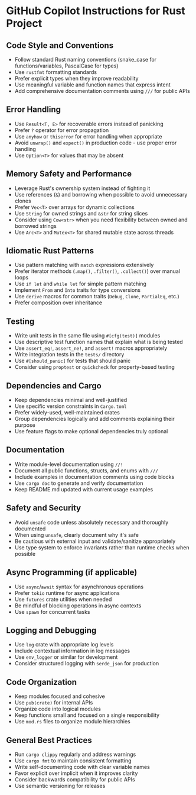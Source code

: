 # GitHub Copilot Instructions for Rust Project

## Code Style and Conventions

- Follow standard Rust naming conventions (snake_case for functions/variables, PascalCase for types)
- Use `rustfmt` formatting standards
- Prefer explicit types when they improve readability
- Use meaningful variable and function names that express intent
- Add comprehensive documentation comments using `///` for public APIs

## Error Handling

- Use `Result<T, E>` for recoverable errors instead of panicking
- Prefer `?` operator for error propagation
- Use `anyhow` or `thiserror` for error handling when appropriate
- Avoid `unwrap()` and `expect()` in production code - use proper error handling
- Use `Option<T>` for values that may be absent

## Memory Safety and Performance

- Leverage Rust's ownership system instead of fighting it
- Use references (`&`) and borrowing when possible to avoid unnecessary clones
- Prefer `Vec<T>` over arrays for dynamic collections
- Use `String` for owned strings and `&str` for string slices
- Consider using `Cow<str>` when you need flexibility between owned and borrowed strings
- Use `Arc<T>` and `Mutex<T>` for shared mutable state across threads

## Idiomatic Rust Patterns

- Use pattern matching with `match` expressions extensively
- Prefer iterator methods (`.map()`, `.filter()`, `.collect()`) over manual loops
- Use `if let` and `while let` for simple pattern matching
- Implement `From` and `Into` traits for type conversions
- Use `derive` macros for common traits (`Debug`, `Clone`, `PartialEq`, etc.)
- Prefer composition over inheritance

## Testing

- Write unit tests in the same file using `#[cfg(test)]` modules
- Use descriptive test function names that explain what is being tested
- Use `assert_eq!`, `assert_ne!`, and `assert!` macros appropriately
- Write integration tests in the `tests/` directory
- Use `#[should_panic]` for tests that should panic
- Consider using `proptest` or `quickcheck` for property-based testing

## Dependencies and Cargo

- Keep dependencies minimal and well-justified
- Use specific version constraints in `Cargo.toml`
- Prefer widely-used, well-maintained crates
- Group dependencies logically and add comments explaining their purpose
- Use feature flags to make optional dependencies truly optional

## Documentation

- Write module-level documentation using `//!`
- Document all public functions, structs, and enums with `///`
- Include examples in documentation comments using code blocks
- Use `cargo doc` to generate and verify documentation
- Keep README.md updated with current usage examples

## Safety and Security

- Avoid `unsafe` code unless absolutely necessary and thoroughly documented
- When using `unsafe`, clearly document why it's safe
- Be cautious with external input and validate/sanitize appropriately
- Use type system to enforce invariants rather than runtime checks when possible

## Async Programming (if applicable)

- Use `async`/`await` syntax for asynchronous operations
- Prefer `tokio` runtime for async applications
- Use `futures` crate utilities when needed
- Be mindful of blocking operations in async contexts
- Use `spawn` for concurrent tasks

## Logging and Debugging

- Use `log` crate with appropriate log levels
- Include contextual information in log messages
- Use `env_logger` or similar for development
- Consider structured logging with `serde_json` for production

## Code Organization

- Keep modules focused and cohesive
- Use `pub(crate)` for internal APIs
- Organize code into logical modules
- Keep functions small and focused on a single responsibility
- Use `mod.rs` files to organize module hierarchies

## General Best Practices

- Run `cargo clippy` regularly and address warnings
- Use `cargo fmt` to maintain consistent formatting
- Write self-documenting code with clear variable names
- Favor explicit over implicit when it improves clarity
- Consider backwards compatibility for public APIs
- Use semantic versioning for releases
